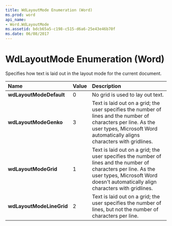 ```yaml
---
title: WdLayoutMode Enumeration (Word)
ms.prod: word
api_name:
- Word.WdLayoutMode
ms.assetid: bdcb65a5-c198-c515-d6a6-25e43e46b70f
ms.date: 06/08/2017
---
```



# WdLayoutMode Enumeration (Word)

Specifies how text is laid out in the layout mode for the current document.



|**Name**|**Value**|**Description**|
|:-----|:-----|:-----|
| **wdLayoutModeDefault**|0|No grid is used to lay out text.|
| **wdLayoutModeGenko**|3|Text is laid out on a grid; the user specifies the number of lines and the number of characters per line. As the user types, Microsoft Word automatically aligns characters with gridlines.|
| **wdLayoutModeGrid**|1|Text is laid out on a grid; the user specifies the number of lines and the number of characters per line. As the user types, Microsoft Word doesn't automatically align characters with gridlines.|
| **wdLayoutModeLineGrid**|2|Text is laid out on a grid; the user specifies the number of lines, but not the number of characters per line.|

